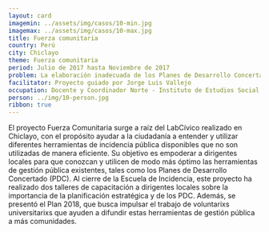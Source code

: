 ```yaml
---
layout: card
imagemin: ../assets/img/casos/10-min.jpg
imagemax: ../assets/img/casos/10-max.jpg
title: Fuerza comunitaria
country: Perú
city: Chiclayo
theme: Fuerza comunitaria
period: Julio de 2017 hasta Noviembre de 2017
problem: La elaboración inadecuada de los Planes de Desarrollo Concertado impide su eficiencia como mecanismo de incidencia ciudadana y afecta la participación en el departamento de Lambayeque
facilitator: Proyecto guiado por Jorge Luis Vallejo
occupation: Docente y Coordinador Norte - Instituto de Estudios Social Cristianos
person: ../img/10-person.jpg
ribbon: true
---
```


El proyecto Fuerza Comunitaria surge a raíz del LabCívico realizado en Chiclayo, con el propósito ayudar a la ciudadanía a entender y utilizar diferentes herramientas de incidencia pública disponibles que no son utilizadas de manera eficiente. Su objetivo es empoderar a dirigentes locales para que conozcan y utilicen de modo más óptimo las herramientas de gestión pública existentes, tales como los Planes de Desarrollo Concertado (PDC). Al cierre de la Escuela de Incidencia, este proyecto ha realizado dos talleres de capacitación a dirigentes locales sobre la importancia de la planificación estratégica y de los PDC. Además, se presentó el Plan 2018, que busca impulsar el trabajo de voluntarixs universitarixs que ayuden a difundir estas herramientas de gestión pública a más comunidades.
